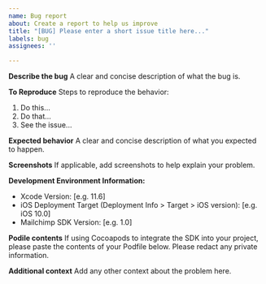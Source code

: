 ```yaml
---
name: Bug report
about: Create a report to help us improve
title: "[BUG] Please enter a short issue title here..."
labels: bug
assignees: ''

---
```


**Describe the bug**
A clear and concise description of what the bug is.

**To Reproduce**
Steps to reproduce the behavior:
1) Do this...
2) Do that...
3) See the issue...

**Expected behavior**
A clear and concise description of what you expected to happen.

**Screenshots**
If applicable, add screenshots to help explain your problem.

**Development Environment Information:**
 - Xcode Version: [e.g. 11.6]
 - iOS Deployment Target (Deployment Info > Target > iOS version): [e.g. iOS 10.0]
 - Mailchimp SDK Version: [e.g. 1.0]

**Podile contents**
If using Cocoapods to integrate the SDK into your project, please paste the contents of your Podfile below. Please redact any private information.

**Additional context**
Add any other context about the problem here.
